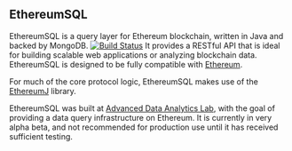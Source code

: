 EthereumSQL
----

EthereumSQL is a query layer for Ethereum blockchain, written in Java and backed by MongoDB. 
[![Build Status](https://travis-ci.org/LeonSpark/ethereumj-sql.svg?branch=master)](https://travis-ci.org/LeonSpark/ethereumj-sql)
It provides a RESTful API that is ideal for building scalable web applications or analyzing blockchain data.
EthereumSQL is designed to be fully compatible with [Ethereum](https://github.com/ethereum).

For much of the core protocol logic, EthereumSQL makes use of the [EthereumJ](https://github.com/ethereum/ethereumj)
library.

EthereumSQL was built at [Advanced Data Analytics Lab](http://ada.suda.edu.cn), with the goal of providing
a data query infrastructure on Ethereum. It is currently in very alpha beta,
and not recommended for production use until it has received sufficient testing.